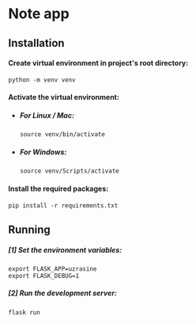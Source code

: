 # Note app

## Installation

#### Create virtual environment in project's root directory:

```Shell
python -m venv venv
```

#### Activate the virtual environment:

- ##### For Linux / Mac:

  ```Shell
  source venv/bin/activate
  ```

- ##### For Windows:
  ```Shell
  source venv/Scripts/activate
  ```

#### Install the required packages:

```Shell
pip install -r requirements.txt
```

## Running

##### [1] Set the environment variables:

```Shell
export FLASK_APP=uzrasine
export FLASK_DEBUG=1
```

##### [2] Run the development server:
```Shell
flask run
```
